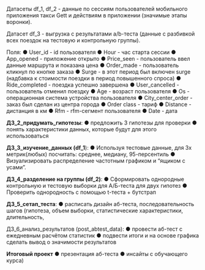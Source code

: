 Датасеты df_1, df_2 - данные по сессиям пользователей мобильного приложения такси Gett и действиям в приложении (значимые этапы воронки).

Датасет df_3 - выгрузка с результатами a/b-теста (данные с разбивкой всех поездок на тестовую и контрольную группы). 

Поля:
● User_id - id пользователя
● Hour - час старта сессии
● App_opened - приложение открыто
● Price_seen - пользователь ввел данные маршрута и показана цена
● Order_made - пользователь кликнул по кнопке заказа
● Surge - в этот период был включен surge (надбавка к стоимости поездки в период повышенного спроса)
● Ride_completed - поездка успешно завершена
● User_cancelled - пользователь отменил поездку
● Age - возраст пользователя
● Os - операционная система устройства пользователя
● City_center_order - заказ был сделан из центра города
● Order class - тариф
● Distance - дистанция в км
● Rfm - rfm-сегмент пользователя
● Date - дата

**ДЗ_2_придумать_гипотезы**:
● предложить 3 гипотезы для проверки
● понять характеристики данных, которые будут для этого использоваться

**ДЗ_3_изучение_данных (df_1**):
● Используя тестовые данные, для 3х метрик(любых) посчитать: среднее, медиану, 95-персентиль
● Визуализировать распределение частотным графиком и “ящиком с усами”.

**ДЗ_4_разделение на группы (df_2)**:
● Сформировать однородные контрольную и тестовую выборки для А/Б-теста для двух гипотез
● Проверить однородность с помощью t-теста + бутстрап

**ДЗ_5_сетап_теста**:
● расписать дизайн аб-теста, последовательность шагов (гипотеза, объем выборки, статистические характеристики, длительность,

ДЗ_6_анализ_результатов (post_abtest_data):
● провести аб-тест с ежедневным расчётом статистик
● подвести итоги и на основе графика сделать вывод о значимости результатов

**Итоговый проект**
● презентация аб-теста
● инсайты с обучающего курса)

